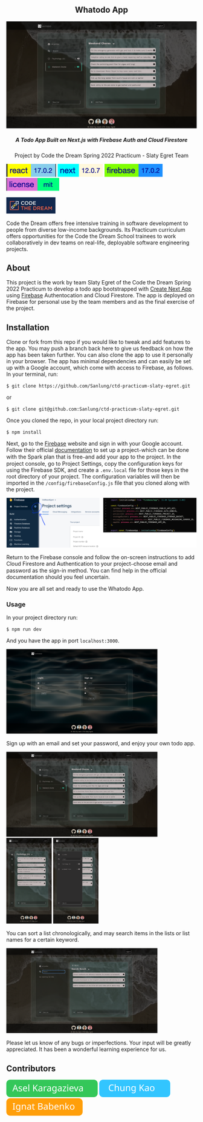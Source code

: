 <h2 align="center">Whatodo App</h2>

![Project Picture 1](./public/images/project-pic1.png)

<h5 align="center">A Todo App Built on Next.js with Firebase Auth and Cloud Firestore</h5>
<p align="center">Project by Code the Dream Spring 2022 Practicum - Slaty Egret Team</p>

![react version](./public/images/react-version.svg) ![nextjs version](./public/images/nextjs-version.svg) ![firebase version](./public/images/firebase-version.svg) ![mit license](./public/images/mit-license.svg)

<p><img width="130" src="./public/images/ctd-logo.jpeg" alt="Code the Dream Logo"/></p>

Code the Dream offers free intensive training in software development to people from diverse low-income backgrounds. Its Practicum curriculum offers opportunities for the Code the Dream School trainees to work collaboratively in dev teams on real-life, deployable software engineering projects.

## About

This project is the work by team Slaty Egret of the Code the Dream Spring 2022 Practicum to develop a todo app bootstrapped with [Create Next App](https://create-next-app.js.org/) using [Firebase](https://firebase.google.com/) Authentocation and Cloud Firestore. The app is deployed on Firebase for personal use by the team members and as the final exercise of the project.

## Installation

Clone or fork from this repo if you would like to tweak and add features to the app. You may push a branch back here to give us feedback on how the app has been taken further. You can also clone the app to use it personally in your browser. The app has minimal dependencies and can easily be set up with a Google account, which come with access to Firebase, as follows. In your terminal, run:

```
$ git clone https://github.com/Sanlung/ctd-practicum-slaty-egret.git
```

or

```
$ git clone git@github.com:Sanlung/ctd-practicum-slaty-egret.git
```

Once you cloned the repo, in your local project directory run:

```
$ npm install
```

Next, go to the [Firebase](https://console.firebase.google.com/) website and sign in with your Google account. Follow their official [documentation](https://firebase.google.com/docs/web/setup?hl=en&authuser=0) to set up a project⎯which can be done with the Spark plan that is free⎯and add your app to the project. In the project console, go to Project Settings, copy the configuration keys for using the Firebase SDK, and create a `.env.local` file for those keys in the root directory of your project. The configuration variables will then be imported in the `/config/firebaseConfig.js` file that you cloned along with the project.

![Firebase Config](./public/images/firebase-config.svg)

Return to the Firebase console and follow the on-screen instructions to add Cloud Firestore and Authentication to your project⎯choose email and password as the sign-in method. You can find help in the official documentation should you feel uncertain.

Now you are all set and ready to use the Whatodo App.

### Usage

In your project directory run:

```
$ npm run dev
```

And you have the app in port `localhost:3000`.

<p><img width="400" src="./public/images/project-pic2.png" alt="Whatodo App login page"/></p>

Sign up with an email and set your password, and enjoy your own todo app.

<p><img width="400" src="./public/images/project-pic1.png" alt="Whatodo App logged in page"/> <img width="120" src="./public/images/project-pic3.png" alt="Whatodo App logged in page - mobile"/> <img width="120" src="./public/images/project-pic4.png" alt="Whatodo App logged in page - mobile sidebar toggle"/></p>

You can sort a list chronologically, and may search items in the lists or list names for a certain keyword.

<p><img width="400" src="./public/images/project-pic5.png" alt="Whatodo App search interface"/></p>

Please let us know of any bugs or imperfections. Your input will be greatly appreciated. It has been a wonderful learning experience for us.

## Contributors

[![Asel Karagazieva](./public/images/asel-button.svg)](https://github.com/Asel-K) [![Chung Kao](./public/images/chung-button.svg)](https://github.com/Sanlung) [![Ignat Babenko](./public/images/ignat-button.svg)](https://github.com/dumpidum)
